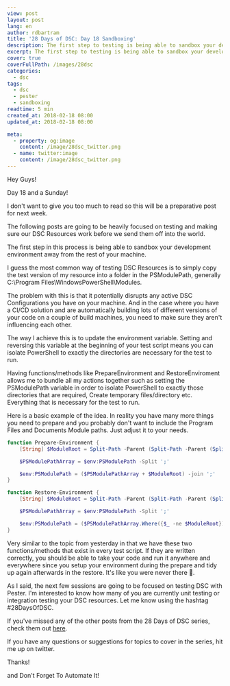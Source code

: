 ```yaml
---
view: post
layout: post
lang: en
author: rdbartram
title: '28 Days of DSC: Day 18 Sandboxing'
description: The first step to testing is being able to sandbox your development environment away from the rest of your machine
excerpt: The first step to testing is being able to sandbox your development environment away from the rest of your machine
cover: true
coverFullPath: /images/28dsc
categories:
  - dsc
tags:
  - dsc
  - pester
  - sandboxing
readtime: 5 min
created_at: 2018-02-18 08:00
updated_at: 2018-02-18 08:00

meta:
  - property: og:image
    content: /image/28dsc_twitter.png
  - name: twitter:image
    content: /image/28dsc_twitter.png
---
```


Hey Guys!

Day 18 and a Sunday!

I don't want to give you too much to read so this will be a preparative post for next week.

The following posts are going to be heavily focused on testing and making sure our DSC Resources work before we send them off into the world.

The first step in this process is being able to sandbox your development environment away from the rest of your machine.

I guess the most common way of testing DSC Resources is to simply copy the test version of my resource into a folder in the PSModulePath, generally C:\Program Files\WindowsPowerShell\Modules.

The problem with this is that it potentially disrupts any active DSC Configurations you have on your machine. And in the case where you have a CI/CD solution and are automatically building lots of different versions of your code on a couple of build machines, you need to make sure they aren't influencing each other.

The way I achieve this is to update the environment variable. Setting and reversing this variable at the beginning of your test script means you can isolate PowerShell to exactly the directories are necessary for the test to run.

Having functions/methods like PrepareEnvironment and RestoreEnviroment allows me to bundle all my actions together such as setting the PSModulePath variable in order to isolate PowerShell to exactly those directories that are required, Create temporary files/directory etc. Everything that is necessary for the test to run.

Here is a basic example of the idea. In reality you have many more things you need to prepare and you probably don't want to include the Program Files and Documents Module paths. Just adjust it to your needs.

```powershell
function Prepare-Environment {
    [String] $ModuleRoot = Split-Path -Parent (Split-Path -Parent (Split-Path -Parent $Script:MyInvocation.MyCommand.Path))

    $PSModulePathArray = $env:PSModulePath -Split ';'

    $env:PSModulePath = ($PSModulePathArray + $ModuleRoot) -join ';'
}

function Restore-Environment {
    [String] $ModuleRoot = Split-Path -Parent (Split-Path -Parent (Split-Path -Parent $Script:MyInvocation.MyCommand.Path))

    $PSModulePathArray = $env:PSModulePath -Split ';'

    $env:PSModulePath = ($PSModulePathArray.Where({$_ -ne $ModuleRoot}) -join ';'
}
```

Very similar to the topic from yesterday in that we have these two functions/methods that exist in every test script. If they are written correctly, you should be able to take your code and run it anywhere and everywhere since you setup your environment during the prepare and tidy up again afterwards in the restore. It's like you were never there 👻.

As I said, the next few sessions are going to be focused on testing DSC with Pester. I'm interested to know how many of you are currently unit testing or integration testing your DSC resources. Let me know using the hashtag #28DaysOfDSC.

If you've missed any of the other posts from the 28 Days of DSC series, check them out [here](/posts/?tag=dsc).

If you have any questions or suggestions for topics to cover in the series, hit me up on twitter.

Thanks!

and Don't Forget To Automate It!
